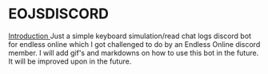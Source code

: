 # EOJSDISCORD
<ins> Introduction </ins>
 Just a simple keyboard simulation/read chat logs discord bot  for endless online which I got challenged to do by an Endless Online discord member. I will add gif's and markdowns on how to use this bot in the future. It will be improved upon in the future.
 
 
